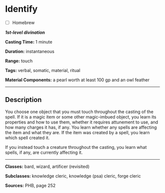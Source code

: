 # Identify

- [ ] Homebrew

***1st-level divination***

**Casting Time:** 1 minute

**Duration:** instantaneous

**Range:** touch

**Tags:** verbal, somatic, material, ritual

**Material Components:** a pearl worth at least 100 gp and an owl feather

---

## Description
You choose one object that you must touch throughout the casting of the spell. If it is a magic item or some other magic-imbued object, you learn its properties and how to use them, whether it requires attunement to use, and how many charges it has, if any. You learn whether any spells are affecting the item and what they are. If the item was created by a spell, you learn which spell created it.

If you instead touch a creature throughout the casting, you learn what spells, if any, are currently affecting it.

---

**Classes:** bard, wizard, artificer (revisited)

**Subclasses:** knowledge cleric, knowledge (psa) cleric, forge cleric

**Sources:** PHB, page 252
